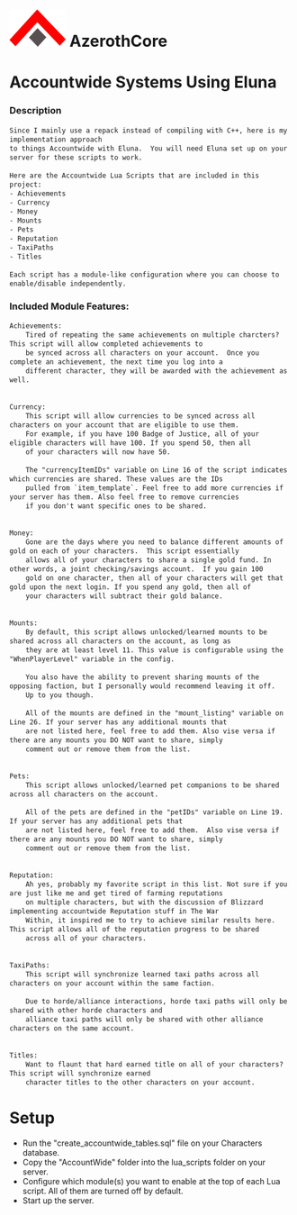 # ![logo](https://raw.githubusercontent.com/azerothcore/azerothcore.github.io/master/images/logo-github.png) AzerothCore

# Accountwide Systems Using Eluna

### Description

	Since I mainly use a repack instead of compiling with C++, here is my implementation approach
	to things Accountwide with Eluna.  You will need Eluna set up on your server for these scripts to work.

	Here are the Accountwide Lua Scripts that are included in this project:
	- Achievements
	- Currency
 	- Money
	- Mounts
 	- Pets
	- Reputation
 	- TaxiPaths
  	- Titles

  	Each script has a module-like configuration where you can choose to enable/disable independently.

### Included Module Features:
	Achievements:
 		Tired of repeating the same achievements on multiple charcters? This script will allow completed achievements to
   		be synced across all characters on your account.  Once you complete an achievement, the next time you log into a 
     	different character, they will be awarded with the achievement as well.

 
 	Currency:
       	This script will allow currencies to be synced across all characters on your account that are eligible to use them.
		For example, if you have 100 Badge of Justice, all of your eligible characters will have 100. If you spend 50, then all
 		of your characters will now have 50.  
  	
		The "currencyItemIDs" variable on Line 16 of the script indicates which currencies are shared. These values are the IDs 
		pulled from `item_template`. Feel free to add more currencies if your server has them. Also feel free to remove currencies
 		if you don't want specific ones to be shared.

 
 	Money:
  		Gone are the days where you need to balance different amounts of gold on each of your characters.  This script essentially
    	allows all of your characters to share a single gold fund. In other words, a joint checking/savings account.  If you gain 100 
     	gold on one character, then all of your characters will get that gold upon the next login. If you spend any gold, then all of 
      	your characters will subtract their gold balance.

 
 	Mounts:
  		By default, this script allows unlocked/learned mounts to be shared across all characters on the account, as long as
    	they are at least level 11. This value is configurable using the "WhenPlayerLevel" variable in the config.
      	
       	You also have the ability to prevent sharing mounts of the opposing faction, but I personally would recommend leaving it off.
       	Up to you though.
		
  		All of the mounts are defined in the "mount_listing" variable on Line 26. If your server has any additional mounts that
    	are not listed here, feel free to add them. Also vise versa if there are any mounts you DO NOT want to share, simply
      	comment out or remove them from the list.


	Pets:
       	This script allows unlocked/learned pet companions to be shared across all characters on the account.

  		All of the pets are defined in the "petIDs" variable on Line 19.  If your server has any additional pets that
    	are not listed here, feel free to add them.  Also vise versa if there are any mounts you DO NOT want to share, simply
     	comment out or remove them from the list.

 
 	Reputation:
     	Ah yes, probably my favorite script in this list. Not sure if you are just like me and get tired of farming reputations
      	on multiple characters, but with the discussion of Blizzard implementing accountwide Reputation stuff in The War
       	Within, it inspired me to try to achieve similar results here. This script allows all of the reputation progress to be shared
		across all of your characters.


  	TaxiPaths:
   		This script will synchronize learned taxi paths across all characters on your account within the same faction.
    	
     	Due to horde/alliance interactions, horde taxi paths will only be shared with other horde characters and 
     	alliance taxi paths will only be shared with other alliance characters on the same account.


	Titles:
       	Want to flaunt that hard earned title on all of your characters?  This script will synchronize earned 
       	character titles to the other characters on your account.


# Setup

- Run the "create_accountwide_tables.sql" file on your Characters database.
- Copy the "AccountWide" folder into the lua_scripts folder on your server.
- Configure which module(s) you want to enable at the top of each Lua script.  All of them are turned off by default.
- Start up the server.
